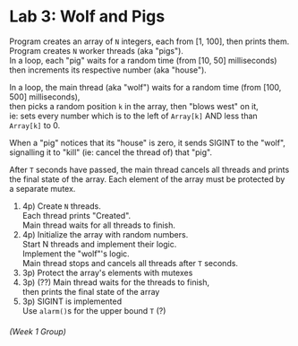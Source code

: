 # Lab 3: Wolf and Pigs

Program creates an array of `N` integers, each from [1, 100], then prints them.  
Program creates `N` worker threads (aka "pigs").  
In a loop, each "pig" waits for a random time (from [10, 50] milliseconds)
then increments its respective number (aka "house").  

In a loop, the main thread (aka "wolf") waits for a random time (from [100, 500] milliseconds),  
then picks a random position `k` in the array, then "blows west" on it,  
ie: sets every number which is to the left of `Array[k]` AND less than `Array[k]` to 0.

When a "pig" notices that its "house" is zero, it sends SIGINT to the "wolf",  
signalling it to "kill" (ie: cancel the thread of) that "pig".

After `T` seconds have passed, the main thread cancels all threads
and prints the final state of the array.
Each element of the array must be protected by a separate mutex.

1. 4p) Create `N` threads.  
Each thread prints "Created".  
Main thread waits for all threads to finish.
2. 4p) Initialize the array with random numbers.  
Start N threads and implement their logic.  
Implement the "wolf"'s logic.  
Main thread stops and cancels all threads after `T` seconds.
3. 3p) Protect the array's elements with mutexes
4. 3p) (??) Main thread waits for the threads to finish,  
then prints the final state of the array
5. 3p) SIGINT is implemented  
Use `alarm()`s for the upper bound `T` (?)

###### (Week 1 Group)